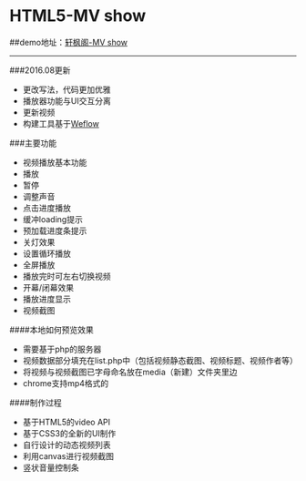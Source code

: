 HTML5-MV show
==========

##demo地址：[轩枫阁-MV show](http://www.xuanfengge.com/funny/html5/video/)


------------------
###2016.08更新

- 更改写法，代码更加优雅
- 播放器功能与UI交互分离
- 更新视频
- 构建工具基于[Weflow](https://weflow.io/)


###主要功能

- 视频播放基本功能
- 播放
- 暂停
- 调整声音
- 点击进度播放
- 缓冲loading提示
- 预加载进度条提示
- 关灯效果
- 设置循环播放
- 全屏播放
- 播放完时可左右切换视频
- 开幕/闭幕效果
- 播放进度显示
- 视频截图

####本地如何预览效果
- 需要基于php的服务器
- 视频数据部分填充在list.php中（包括视频静态截图、视频标题、视频作者等）
- 将视频与视频截图已字母命名放在media（新建）文件夹里边
- chrome支持mp4格式的


####制作过程
- 基于HTML5的video API
- 基于CSS3的全新的UI制作
- 自行设计的动态视频列表
- 利用canvas进行视频截图
- 竖状音量控制条
